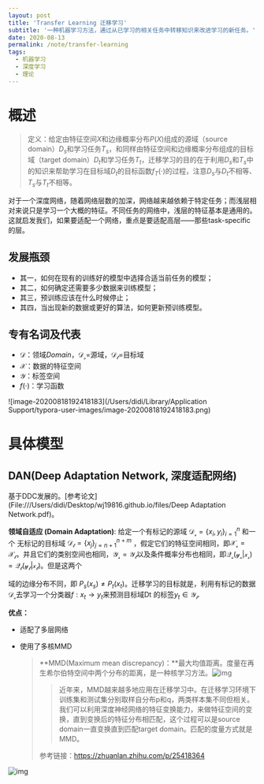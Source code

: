```yaml
---
layout: post
title: 'Transfer Learning 迁移学习'
subtitle: '一种机器学习方法，通过从已学习的相关任务中转移知识来改进学习的新任务。'
date: 2020-08-13
permalink: /note/transfer-learning
tags:
  - 机器学习
  - 深度学习
  - 理论
---
```




# 概述

> 定义：给定由特征空间$X$和边缘概率分布$P(X)$组成的源域（source domain）$D_s$和学习任务$T_s$，和同样由特征空间和边缘概率分布组成的目标域（target domain）$D_t$和学习任务$T_t$，迁移学习的目的在于利用$D_s$和$T_s$中的知识来帮助学习在目标域$D_t$的目标函数$f_T(·)$的过程，注意$D_s$与$D_t$不相等、$T_s$与$T_t$不相等。



对于一个深度网络，随着网络层数的加深，网络越来越依赖于特定任务；而浅层相对来说只是学习一个大概的特征。不同任务的网络中，浅层的特征基本是通用的。这就启发我们，如果要适配一个网络，重点是要适配高层——那些task-specific的层。



## 发展瓶颈

- 其一，如何在现有的训练好的模型中选择合适当前任务的模型；
- 其二，如何确定还需要多少数据来训练模型；
- 其三，预训练应该在什么时候停止；
- 其四，当出现新的数据或更好的算法，如何更新预训练模型。



## 专有名词及代表

- $\mathcal{D}$：领域$Domain$，$\mathcal{D_s}$=源域，$\mathcal{D_t}$=目标域
- $\mathcal{X}$：数据的特征空间
- $\mathcal{Y}$：标签空间
- $f(·)$：学习函数

![image-20200818192418183](/Users/didi/Library/Application Support/typora-user-images/image-20200818192418183.png)



# 具体模型

## DAN(Deep Adaptation Network, 深度适配网络)

基于DDC发展的。[参考论文](File:///Users/didi/Desktop/wj19816.github.io/files/Deep Adaptation Network.pdf)。

**领域自适应 (Domain Adaptation)**: 给定一个有标记的源域 $\mathcal{D_s} = \{x_i, y_i\}^n_{i=1}$ 和一个 无标记的目标域 $\mathcal{D_t} = \{x_j\}^{n+m}_{j=n+1}$ ，假定它们的特征空间相同，即$\mathcal{X_s=X_t}$，并且它们的类别空间也相同，$\mathcal{Y_s=Y_t}$以及条件概率分布也相同，即$\mathcal{Q_s(y_s|x_s)=Q_t(y_t|x_t)}$。但是这两个

域的边缘分布不同，即 $P_s(x_s)\neq P_t(x_t)$。迁移学习的目标就是，利用有标记的数据$\mathcal{D_s}$去学习一个分类器$f:x_t\rightarrow y_t$来预测目标域Dt 的标签$y_t\in\mathcal{Y_t}$.



**优点：**

- 适配了多层网络

- 使用了多核MMD

  > **MMD(Maximum mean discrepancy)：**最大均值距离。度量在再生希尔伯特空间中两个分布的距离，是一种核学习方法。![img](https://images2015.cnblogs.com/blog/140867/201706/140867-20170620151726741-1629954217.png)
  >
  > > 近年来，MMD越来越多地应用在迁移学习中。在迁移学习环境下训练集和测试集分别取样自分布p和q，两类样本集不同但相关。我们可以利用深度神经网络的特征变换能力，来做特征空间的变换，直到变换后的特征分布相匹配，这个过程可以是source domain一直变换直到匹配target domain。匹配的度量方式就是MMD。
  >
  > 参考链接：https://zhuanlan.zhihu.com/p/25418364



![img](https://pic4.zhimg.com/80/v2-5166a679f33ebe8b240fdead168bd61c_1440w.jpg)


